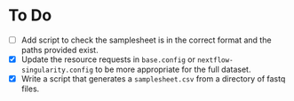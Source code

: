 # To Do

- [ ] Add script to check the samplesheet is in the correct format and the paths
provided exist.
- [x] Update the resource requests in `base.config` or 
`nextflow-singularity.config` to be more appropriate for the full dataset.
- [x] Write a script that generates a `samplesheet.csv` from a directory of
fastq files.